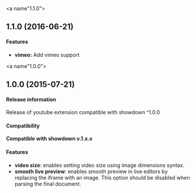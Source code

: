 <a name"1.1.0"></a>
## 1.1.0 (2016-06-21)

#### Features
* **vimeo:** Add vimeo support


<a name"1.0.0"></a>
## 1.0.0 (2015-07-21)

#### Release information

Release of youtube extension compatible with showdown ^1.0.0

#### Compatibility

**Compatible with showdown v.1.x.x**

#### Features

* **video size**: enables setting video size using image dimensions syntax.
* **smooth live preview**: enables smooth preview in live editors by replacing the iframe with an image. This option
    should be disabled when parsing the final document.
